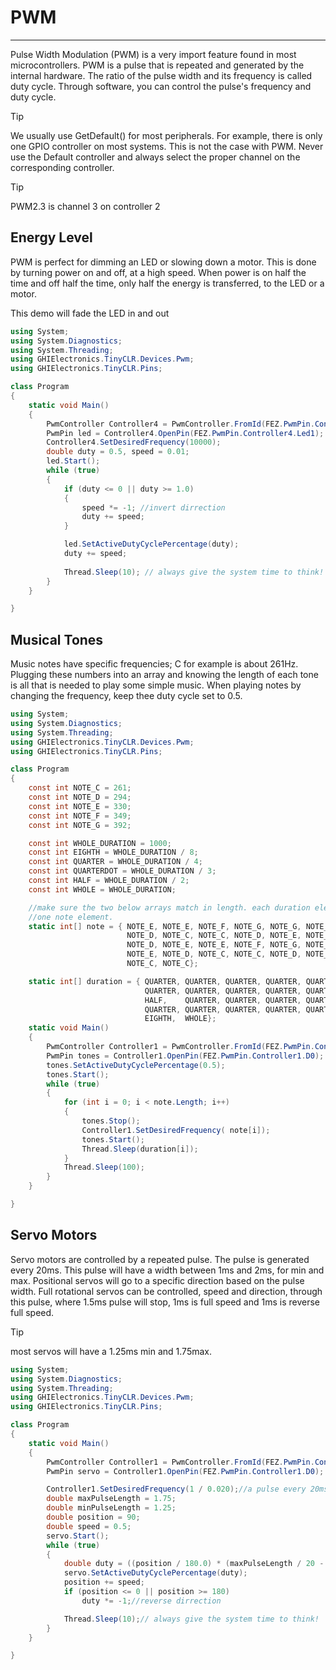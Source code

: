 # PWM
---
Pulse Width Modulation (PWM) is a very import feature found in most microcontrollers. PWM is a pulse that is repeated and generated by the internal hardware. The ratio of the pulse width and its frequency is called duty cycle. Through software, you can control the pulse's frequency and duty cycle.

> [!Tip]
> We usually use GetDefault() for most peripherals. For example, there is only one GPIO controller on most systems. This is not the case with PWM. Never use the Default controller and  always select the proper channel on the corresponding controller.

> [!Tip]
> PWM2.3 is channel 3 on controller 2

## Energy Level
PWM is perfect for dimming an LED or slowing down a motor. This is done by turning power on and off, at a high speed. When power is on half the time and off half the time, only half the energy is transferred, to the LED or a motor.

This demo will fade the LED in and out

```csharp
using System;
using System.Diagnostics;
using System.Threading;
using GHIElectronics.TinyCLR.Devices.Pwm;
using GHIElectronics.TinyCLR.Pins;

class Program
{
    static void Main()
    {
        PwmController Controller4 = PwmController.FromId(FEZ.PwmPin.Controller4.Id);
        PwmPin led = Controller4.OpenPin(FEZ.PwmPin.Controller4.Led1);
        Controller4.SetDesiredFrequency(10000);
        double duty = 0.5, speed = 0.01;
        led.Start();
        while (true)
        {
            if (duty <= 0 || duty >= 1.0)
            {
                speed *= -1; //invert dirrection
                duty += speed;
            }

            led.SetActiveDutyCyclePercentage(duty);
            duty += speed;
            
            Thread.Sleep(10); // always give the system time to think!
        }
    }

}   
```

## Musical Tones
Music notes have specific frequencies; C for example is about 261Hz. Plugging these numbers into an array and knowing the length of each tone is all that is needed to play some simple music. When playing notes by changing the frequency, keep thee duty cycle set to 0.5.

```csharp
using System;
using System.Diagnostics;
using System.Threading;
using GHIElectronics.TinyCLR.Devices.Pwm;
using GHIElectronics.TinyCLR.Pins;

class Program
{
    const int NOTE_C = 261;
    const int NOTE_D = 294;
    const int NOTE_E = 330;
    const int NOTE_F = 349;
    const int NOTE_G = 392;

    const int WHOLE_DURATION = 1000;
    const int EIGHTH = WHOLE_DURATION / 8;
    const int QUARTER = WHOLE_DURATION / 4;
    const int QUARTERDOT = WHOLE_DURATION / 3;
    const int HALF = WHOLE_DURATION / 2;
    const int WHOLE = WHOLE_DURATION;

    //make sure the two below arrays match in length. each duration element corresponds to
    //one note element.
    static int[] note = { NOTE_E, NOTE_E, NOTE_F, NOTE_G, NOTE_G, NOTE_F, NOTE_E,
                          NOTE_D, NOTE_C, NOTE_C, NOTE_D, NOTE_E, NOTE_E, NOTE_D,
                          NOTE_D, NOTE_E, NOTE_E, NOTE_F, NOTE_G, NOTE_G, NOTE_F,
                          NOTE_E, NOTE_D, NOTE_C, NOTE_C, NOTE_D, NOTE_E, NOTE_D,
                          NOTE_C, NOTE_C};

    static int[] duration = { QUARTER, QUARTER, QUARTER, QUARTER, QUARTER, QUARTER,    QUARTER,
                              QUARTER, QUARTER, QUARTER, QUARTER, QUARTER, QUARTERDOT, EIGHTH,
                              HALF,    QUARTER, QUARTER, QUARTER, QUARTER, QUARTER,    QUARTER,
                              QUARTER, QUARTER, QUARTER, QUARTER, QUARTER, QUARTER,    QUARTERDOT,
                              EIGHTH,  WHOLE};
    static void Main()
    {
        PwmController Controller1 = PwmController.FromId(FEZ.PwmPin.Controller1.Id);
        PwmPin tones = Controller1.OpenPin(FEZ.PwmPin.Controller1.D0);
        tones.SetActiveDutyCyclePercentage(0.5);
        tones.Start();
        while (true)
        {
            for (int i = 0; i < note.Length; i++)
            {
                tones.Stop();
                Controller1.SetDesiredFrequency( note[i]);
                tones.Start();
                Thread.Sleep(duration[i]);
            }
            Thread.Sleep(100);
        }
    }

}   
```

## Servo Motors
Servo motors are controlled by a repeated pulse. The pulse is generated every 20ms. This pulse will have a width between 1ms and 2ms, for min and max. Positional servos will go to a specific direction based on the pulse width. Full rotational servos can be controlled, speed and direction, through this pulse, where 1.5ms pulse will stop, 1ms is full speed and 1ms is reverse full speed. 

> [!Tip]
> most servos will have a 1.25ms min and 1.75max.

```csharp
using System;
using System.Diagnostics;
using System.Threading;
using GHIElectronics.TinyCLR.Devices.Pwm;
using GHIElectronics.TinyCLR.Pins;

class Program
{
    static void Main()
    {
        PwmController Controller1 = PwmController.FromId(FEZ.PwmPin.Controller1.Id);
        PwmPin servo = Controller1.OpenPin(FEZ.PwmPin.Controller1.D0);

        Controller1.SetDesiredFrequency(1 / 0.020);//a pulse every 20ms
        double maxPulseLength = 1.75;
        double minPulseLength = 1.25;
        double position = 90;
        double speed = 0.5;
        servo.Start();
        while (true)
        {
            double duty = ((position / 180.0) * (maxPulseLength / 20 - minPulseLength / 20)) + minPulseLength / 20;
            servo.SetActiveDutyCyclePercentage(duty);
            position += speed;
            if (position <= 0 || position >= 180)
                duty *= -1;//reverse dirrection

            Thread.Sleep(10);// always give the system time to think!
        }
    }

}   
```
